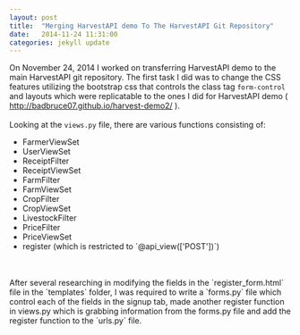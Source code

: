 ```yaml
---
layout: post
title:  "Merging HarvestAPI demo To The HarvestAPI Git Repository"
date:   2014-11-24 11:31:00
categories: jekyll update
---
```


On November 24, 2014 I worked on transferring HarvestAPI demo to the main HarvestAPI git repository. The first task I did was to 
change the CSS features utilizing the bootstrap css that controls the class tag `form-control` and layouts which were replicatable 
to the ones I did for HarvestAPI demo (<a> http://badbruce07.github.io/harvest-demo2/ </a>).
<br/><br/>
Looking at the `views.py` file, there are various functions consisting of:
<ul>
	<li> FarmerViewSet </li>
	<li> UserViewSet </li>
	<li> ReceiptFilter </li>
	<li> ReceiptViewSet </li>
	<li> FarmFilter </li>
	<li> FarmViewSet </li>
	<li> CropFilter </li>
	<li> CropViewSet </li>
	<li> LivestockFilter </li>
	<li> PriceFilter </li>
	<li> PriceViewSet </li>
	<li> register (which is restricted to `@api_view(['POST'])`) </li>
</ul>
<br/><br/>
After several researching in modifying the fields in the `register_form.html` file in the `templates` folder, I was required to 
write a `forms.py` file which control each of the fields in the signup tab, made another register function 
in views.py which is grabbing information from the forms.py file and add the register function to the `urls.py` file.